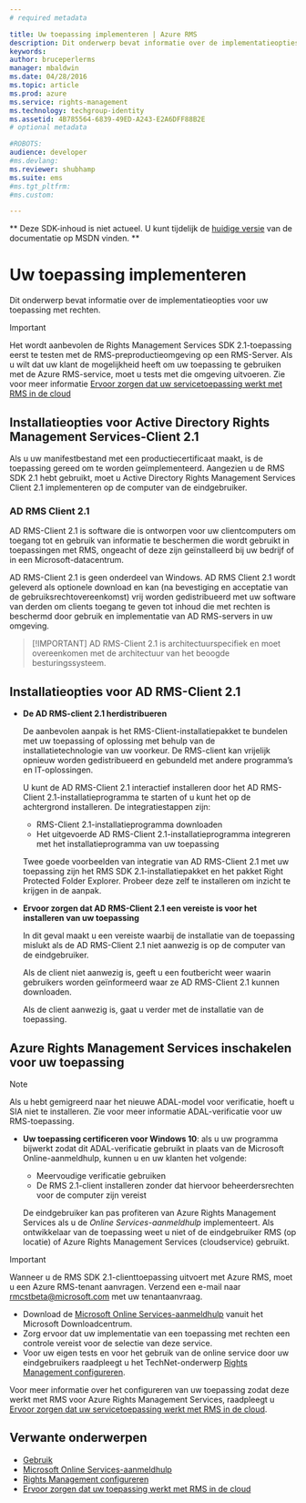 ```yaml
---
# required metadata

title: Uw toepassing implementeren | Azure RMS
description: Dit onderwerp bevat informatie over de implementatieopties voor uw toepassing met rechten
keywords:
author: bruceperlerms
manager: mbaldwin
ms.date: 04/28/2016
ms.topic: article
ms.prod: azure
ms.service: rights-management
ms.technology: techgroup-identity
ms.assetid: 4B785564-6839-49ED-A243-E2A6DFF88B2E
# optional metadata

#ROBOTS:
audience: developer
#ms.devlang:
ms.reviewer: shubhamp
ms.suite: ems
#ms.tgt_pltfrm:
#ms.custom:

---
```

** Deze SDK-inhoud is niet actueel. U kunt tijdelijk de [huidige versie](https://msdn.microsoft.com/library/windows/desktop/hh535290(v=vs.85).aspx) van de documentatie op MSDN vinden. **
# Uw toepassing implementeren


Dit onderwerp bevat informatie over de implementatieopties voor uw toepassing met rechten.

> [!IMPORTANT]
> Het wordt aanbevolen de Rights Management Services SDK 2.1-toepassing eerst te testen met de RMS-preproductieomgeving op een RMS-Server. Als u wilt dat uw klant de mogelijkheid heeft om uw toepassing te gebruiken met de Azure RMS-service, moet u tests met die omgeving uitvoeren. Zie voor meer informatie [Ervoor zorgen dat uw servicetoepassing werkt met RMS in de cloud](how-to-use-file-api-with-aadrm-cloud.md)

 

## Installatieopties voor Active Directory Rights Management Services-Client 2.1

Als u uw manifestbestand met een productiecertificaat maakt, is de toepassing gereed om te worden geïmplementeerd. Aangezien u de RMS SDK 2.1 hebt gebruikt, moet u Active Directory Rights Management Services Client 2.1 implementeren op de computer van de eindgebruiker.

### AD RMS Client 2.1

AD RMS-Client 2.1 is software die is ontworpen voor uw clientcomputers om toegang tot en gebruik van informatie te beschermen die wordt gebruikt in toepassingen met RMS, ongeacht of deze zijn geïnstalleerd bij uw bedrijf of in een Microsoft-datacentrum.

AD RMS-Client 2.1 is geen onderdeel van Windows. AD RMS Client 2.1 wordt geleverd als optionele download en kan (na bevestiging en acceptatie van de gebruiksrechtovereenkomst) vrij worden gedistribueerd met uw software van derden om clients toegang te geven tot inhoud die met rechten is beschermd door gebruik en implementatie van AD RMS-servers in uw omgeving.

> [!IMPORTANT] AD RMS-Client 2.1 is architectuurspecifiek en moet overeenkomen met de architectuur van het beoogde besturingssysteem.


## Installatieopties voor AD RMS-Client 2.1

-   **De AD RMS-client 2.1 herdistribueren**

    De aanbevolen aanpak is het RMS-Client-installatiepakket te bundelen met uw toepassing of oplossing met behulp van de installatietechnologie van uw voorkeur. De RMS-client kan vrijelijk opnieuw worden gedistribueerd en gebundeld met andere programma’s en IT-oplossingen.

    U kunt de AD RMS-Client 2.1 interactief installeren door het AD RMS-Client 2.1-installatieprogramma te starten of u kunt het op de achtergrond installeren. De integratiestappen zijn:

    -   RMS-Client 2.1-installatieprogramma downloaden
    -   Het uitgevoerde AD RMS-Client 2.1-installatieprogramma integreren met het installatieprogramma van uw toepassing

    Twee goede voorbeelden van integratie van AD RMS-Client 2.1 met uw toepassing zijn het RMS SDK 2.1-installatiepakket en het pakket Right Protected Folder Explorer. Probeer deze zelf te installeren om inzicht te krijgen in de aanpak.

-   **Ervoor zorgen dat AD RMS-Client 2.1 een vereiste is voor het installeren van uw toepassing**

    In dit geval maakt u een vereiste waarbij de installatie van de toepassing mislukt als de AD RMS-Client 2.1 niet aanwezig is op de computer van de eindgebruiker.

    Als de client niet aanwezig is, geeft u een foutbericht weer waarin gebruikers worden geïnformeerd waar ze AD RMS-Client 2.1 kunnen downloaden.

    Als de client aanwezig is, gaat u verder met de installatie van de toepassing.

## Azure Rights Management Services inschakelen voor uw toepassing

> [!NOTE]
> Als u hebt gemigreerd naar het nieuwe ADAL-model voor verificatie, hoeft u SIA niet te installeren. Zie voor meer informatie ADAL-verificatie voor uw RMS-toepassing.

- **Uw toepassing certificeren voor Windows 10**: als u uw programma bijwerkt zodat dit ADAL-verificatie gebruikt in plaats van de Microsoft Online-aanmeldhulp, kunnen u en uw klanten het volgende:
  - Meervoudige verificatie gebruiken
  - De RMS 2.1-client installeren zonder dat hiervoor beheerdersrechten voor de computer zijn vereist
 
  De eindgebruiker kan pas profiteren van Azure Rights Management Services als u de *Online Services-aanmeldhulp* implementeert. Als ontwikkelaar van de toepassing weet u niet of de eindgebruiker RMS (op locatie) of Azure Rights Management Services (cloudservice) gebruikt.

> [!IMPORTANT]
> Wanneer u de RMS SDK 2.1-clienttoepassing uitvoert met Azure RMS, moet u een Azure RMS-tenant aanvragen. Verzend een e-mail naar <rmcstbeta@microsoft.com> met uw tenantaanvraag.

-   Download de [Microsoft Online Services-aanmeldhulp](http://www.microsoft.com/en-us/download/details.aspx?id=28177) vanuit het Microsoft Downloadcentrum.
-   Zorg ervoor dat uw implementatie van een toepassing met rechten een controle vereist voor de selectie van deze service.
-   Voor uw eigen tests en voor het gebruik van de online service door uw eindgebruikers raadpleegt u het TechNet-onderwerp [Rights Management configureren](https://TechNet.Microsoft.Com/en-us/library/jj585002.aspx).

Voor meer informatie over het configureren van uw toepassing zodat deze werkt met RMS voor Azure Rights Management Services, raadpleegt u [Ervoor zorgen dat uw servicetoepassing werkt met RMS in de cloud](how-to-use-file-api-with-aadrm-cloud.md).

## Verwante onderwerpen

* [Gebruik](how-to-use-msipc.md)
* [Microsoft Online Services-aanmeldhulp](http://www.microsoft.com/en-us/download/details.aspx?id=28177)
* [Rights Management configureren](https://TechNet.Microsoft.Com/en-us/library/jj585002.aspx)
* [Ervoor zorgen dat uw toepassing werkt met RMS in de cloud](how-to-use-file-api-with-aadrm-cloud.md)
 

 





<!--HONumber=Jun16_HO1-->


